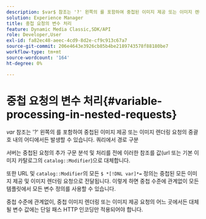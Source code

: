 ```yaml
---
description: $var$ 참조는 '?' 왼쪽의 를 포함하여 중첩된 이미지 제공 또는 이미지 렌더링 요청의 중괄호 내의 어디에서든 발생할 수 있습니다. 쿼리에서 경로 구분
solution: Experience Manager
title: 중첩 요청의 변수 처리
feature: Dynamic Media Classic,SDK/API
role: Developer,User
exl-id: fa82ec48-aeec-4cd9-8d2e-cf9c913c67a7
source-git-commit: 206e4643e3926cb85b4be2189743578f88180be7
workflow-type: tm+mt
source-wordcount: '164'
ht-degree: 0%

---
```


# 중첩 요청의 변수 처리{#variable-processing-in-nested-requests}

$var$ 참조는 &#39;?&#39; 왼쪽의 를 포함하여 중첩된 이미지 제공 또는 이미지 렌더링 요청의 중괄호 내의 어디에서든 발생할 수 있습니다. 쿼리에서 경로 구분

서버는 중첩된 요청의 추가 구문 분석 및 처리를 전에 이러한 참조를 값(url 또는 기본 이미지 카탈로그의 `catalog::Modifier`)으로 대체합니다.

또한 URL 및 `catalog::Modifier`의 모든 `$ *[!DNL var]*=` 정의는 중첩된 모든 이미지 제공 및 이미지 렌더링 요청으로 전달됩니다. 이렇게 하면 중첩 수준에 관계없이 모든 템플릿에서 모든 변수 정의를 사용할 수 있습니다.

중첩 수준에 관계없이, 중첩 이미지 렌더링 또는 이미지 제공 요청의 어느 곳에서든 대체될 변수 값에는 단일 패스 HTTP 인코딩만 적용되어야 합니다.
